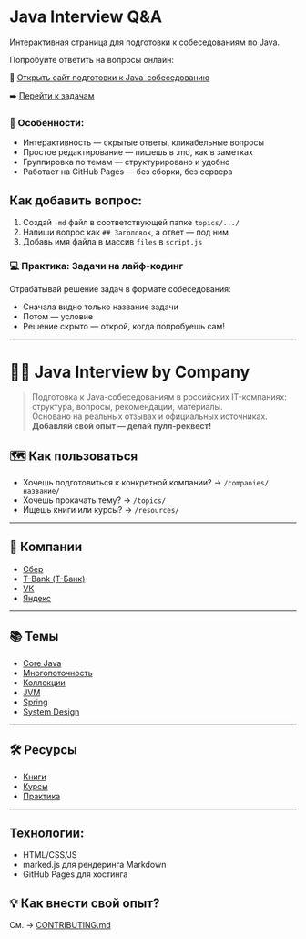 
# Java Interview Q&A 

Интерактивная страница для подготовки к собеседованиям по Java.

Попробуйте ответить на вопросы онлайн:  

🔗 [Открыть сайт подготовки к Java-собеседованию](https://andreibodakin.github.io/java-interview-qa/)

➡️ [Перейти к задачам](https://andreibodakin.github.io/java-interview-qa/practice.html)

### 📌 Особенности:

- Интерактивность — скрытые ответы, кликабельные вопросы
- Простое редактирование — пишешь в .md, как в заметках
- Группировка по темам — структурировано и удобно
- Работает на GitHub Pages — без сборки, без сервера

## Как добавить вопрос:

1. Создай `.md` файл в соответствующей папке `topics/.../`
2. Напиши вопрос как `## Заголовок`, а ответ — под ним
3. Добавь имя файла в массив `files` в `script.js`

### 💻 Практика: Задачи на лайф-кодинг

Отрабатывай решение задач в формате собеседования:

 - Сначала видно только название задачи
 - Потом — условие
 - Решение скрыто — открой, когда попробуешь сам!

---

# 🧑‍💻 Java Interview by Company

> Подготовка к Java-собеседованиям в российских IT-компаниях: структура, вопросы, рекомендации, материалы.  
> Основано на реальных отзывах и официальных источниках.  
> **Добавляй свой опыт — делай пулл-реквест!**

## 🗺️ Как пользоваться

- Хочешь подготовиться к конкретной компании? → `/companies/название/`
- Хочешь прокачать тему? → `/topics/`
- Ищешь книги или курсы? → `/resources/`

---

## 🏦 Компании

- [Сбер](./companies/sber/)
- [T-Bank (Т-Банк)](./companies/tbank/)
- [VK](./companies/vk/)
- [Яндекс](./companies/yandex/)

---

## 📚 Темы

- [Core Java](./topics/core-java.md)
- [Многопоточность](./topics/multithreading.md)
- [Коллекции](./topics/collections.md)
- [JVM](./topics/jvm.md)
- [Spring](./topics/spring.md)
- [System Design](./topics/system-design.md)

---

## 🛠 Ресурсы

- [Книги](./resources/books.md)
- [Курсы](./resources/courses.md)
- [Практика](./resources/practice.md)

---

## Технологии:

- HTML/CSS/JS
- marked.js для рендеринга Markdown
- GitHub Pages для хостинга

## 💡 Как внести свой опыт?

См. → [CONTRIBUTING.md](./CONTRIBUTING.md)
